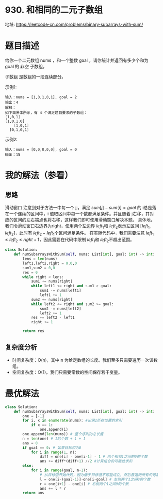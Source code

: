 # 930. 和相同的二元子数组
地址: https://leetcode-cn.com/problems/binary-subarrays-with-sum/


# 题目描述
给你一个二元数组 nums ，和一个整数 goal ，请你统计并返回有多少个和为 goal 的 非空 子数组。

子数组 是数组的一段连续部分。

示例1:
```
输入：nums = [1,0,1,0,1], goal = 2
输出：4
解释：
如下面黑体所示，有 4 个满足题目要求的子数组：
[1,0,1]
[1,0,1,0]
    [1,0,1]
  [0,1,0,1]

```

示例2:
```
输入：nums = [0,0,0,0,0], goal = 0
输出：15
```

# 我的解法（参看）
## 思路
滑动窗口
注意到对于方法一中每一个 jj，满足 ${sum}[j]-{sum}[i]={goal}$ 的 i总是落在一个连续的区间中，i 值取区间中每一个数都满足条件。并且随着 j右移，其对应的区间的左右端点也将右移，这样我们即可使用滑动窗口解决本题。
具体地，我们令滑动窗口右边界为right，使用两个左边界 ${left}_1$和 ${left}_2$表示左区间 [${left}_1,{left}_2$]，此时有 ${left}_2-{left}_1$个区间满足条件。
在实际代码中，我们需要注意 ${left}_1 \leq {left}_2 \leq {right} + 1$，因此需要在代码中限制 ${left}_1$和 ${left}_2$不超出范围。

```python
class Solution:
    def numSubarraysWithSum(self, nums: List[int], goal: int) -> int:
        lens = len(nums)
        left1,left2,right = 0,0,0
        sum1,sum2 = 0,0
        res = 0
        while right < lens:
            sum1 += nums[right]
            while left1 <= right and sum1 > goal:
                sum1 -= nums[left1]
                left1 += 1
            sum2 += nums[right]
            while left2 <= right and sum2 >= goal:
                sum2 -= nums[left2]
                left2 += 1
            res += left2 - left1
            right += 1

        return res


```
## 复杂度分析
- 时间复杂度：O(n)，其中 n 为给定数组的长度。我们至多只需要遍历一次该数组。
- 空间复杂度：O(1)。我们只需要常数的空间保存若干变量。


# 最优解法
```python
class Solution:
    def numSubarraysWithSum(self, nums: List[int], goal: int) -> int:
        one = [-1]
        for i, x in enumerate(nums): #记录1所在位置的索引
            if x == 1:
                one.append(i)
        one.append(len(nums)) # 整个序列的总长度
        n = len(one) # 1的个数 + 1 + 1
        ans = 0
        if goal == 0: # 如果目标和为0
            for i in range(1, n):
                diff = one[i] - one[i-1] - 1 # 两个相邻1之间的0的个数
                ans += diff*(diff+1) //2 #计算组合的可能性求和
        else:
            for i in range(goal, n-1): 
                # 从目标值开始计数，因为低于目标值不可能成立，然后普遍历所有的可能性进行求和
                l = one[i-(goal-1)]-one[i-goal] # 左侧两个1之间0的个数
                r = one[i+1] - one[i] # 右侧两个1之间0的个数
                ans += l * r
        return ans 

```